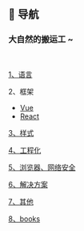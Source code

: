 
## 🚀 导航

### 大自然的搬运工 ~

<br/>

[1、语言](https://github.com/yang1212/collection-about/blob/master/1%20%20%20%20-%E8%AF%AD%E8%A8%80/JS.md)

2、框架

* [Vue](https://github.com/yang1212/collection-about/blob/master/2%20%20%20%20-%E6%A1%86%E6%9E%B6/Vue.md)
* [React](https://github.com/yang1212/collection-about/blob/master/2%20%20%20%20-%E6%A1%86%E6%9E%B6/React.md)

[3、样式](https://github.com/yang1212/collection-about/blob/master/3%20%20%20%20-%E6%A0%B7%E5%BC%8F/CSS.md)

[4、工程化](https://github.com/yang1212/collection-about/blob/master/4%20%20%20%20-%E5%B7%A5%E7%A8%8B%E5%8C%96/info.md)

[5、浏览器、网络安全](https://github.com/yang1212/collection-about/blob/master/5%20%20%20%20-%E6%B5%8F%E8%A7%88%E5%99%A8%E3%80%81%E7%BD%91%E7%BB%9C%E5%AE%89%E5%85%A8/info.md)

[6、解决方案](https://github.com/yang1212/collection-about/blob/master/6%20%20%20%20-%E8%A7%A3%E5%86%B3%E6%96%B9%E6%A1%88/info.md)

[7、其他](https://github.com/yang1212/collection-about/blob/master/7%20%20%20%20-%E5%85%B6%E4%BB%96/info.md)

[8、books](https://github.com/yang1212/collection-about/tree/master/9%20%20%20%20-books)
